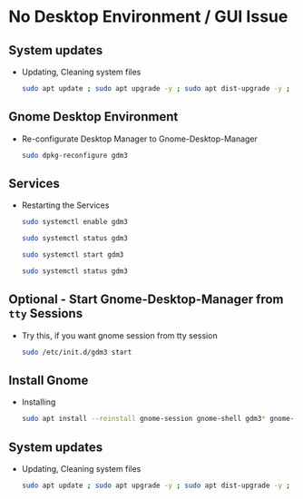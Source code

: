 # No Desktop Environment / GUI Issue

## System updates

+ Updating, Cleaning system files

    ```bash
    sudo apt update ; sudo apt upgrade -y ; sudo apt dist-upgrade -y ; sudo apt autoremove -y ; sudo apt autoclean -y
    ```

## Gnome Desktop Environment
    
+ Re-configurate Desktop Manager to Gnome-Desktop-Manager

    ```bash
    sudo dpkg-reconfigure gdm3
    ```

## Services

+ Restarting the Services

    ```bash
    sudo systemctl enable gdm3
    ```

    ```bash
    sudo systemctl status gdm3
    ```

    ```bash
    sudo systemctl start gdm3
    ```
    
    ```bash
    sudo systemctl status gdm3
    ```

## Optional - Start Gnome-Desktop-Manager from `tty` Sessions

+ Try this, if you want gnome session from tty session

    ```bash
    sudo /etc/init.d/gdm3 start
    ```

## Install Gnome

+ Installing

    ```bash
    sudo apt install --reinstall gnome-session gnome-shell gdm3* gnome-terminal -y
    ```

## System updates

+ Updating, Cleaning system files

    ```bash
    sudo apt update ; sudo apt upgrade -y ; sudo apt dist-upgrade -y ; sudo apt autoremove -y ; sudo apt autoclean -y
    ```
